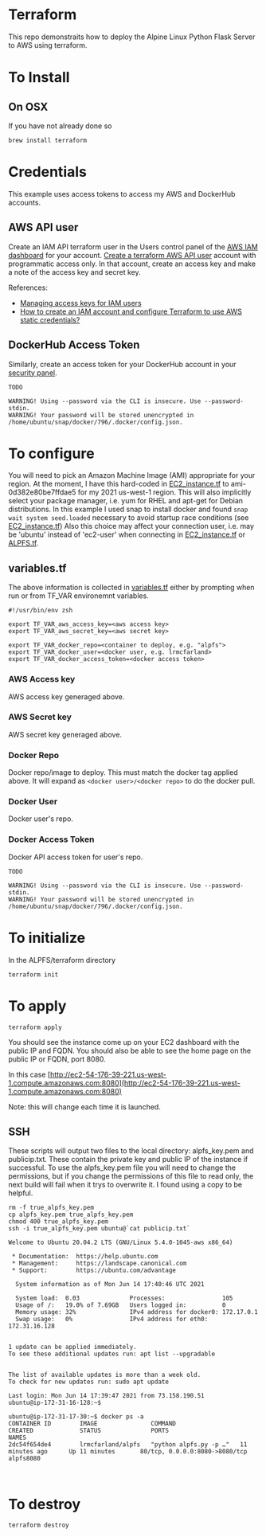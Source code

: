 # Terraform

This repo demonstraits how to deploy the Alpine Linux Python Flask
Server to AWS using terraform.

# To Install

## On OSX


If you have not already done so

```
brew install terraform

```


# Credentials

This example uses access tokens to access my AWS and DockerHub accounts.

## AWS API user

Create an IAM API terraform user in the Users control panel of the
[AWS IAM dashboard](https://console.aws.amazon.com/iam/home#/home) for
your account.  [Create a terraform AWS API
user](https://docs.aws.amazon.com/IAM/latest/UserGuide/id_users_create.html#id_users_create_api)
account with programmatic access only.  In that account, create an
access key and make a note of the access key and secret key.


References:

- [Managing access keys for IAM users](https://docs.aws.amazon.com/IAM/latest/UserGuide/id_credentials_access-keys.html)
- [How to create an IAM account and configure Terraform to use AWS static credentials?](https://gmusumeci.medium.com/how-to-create-an-iam-account-and-configure-terraform-to-use-aws-static-credentials-a8ea4dd4fdfc)


## DockerHub Access Token

Similarly, create an access token for your DockerHub account in your [security panel](https://hub.docker.com/settings/security).

```
TODO

WARNING! Using --password via the CLI is insecure. Use --password-stdin.
WARNING! Your password will be stored unencrypted in /home/ubuntu/snap/docker/796/.docker/config.json.

```


# To configure

You will need to pick an Amazon Machine Image (AMI) appropriate for your region.
At the moment, I have this hard-coded in [EC2_instance.tf](EC2_instance.tf) to
ami-0d382e80be7ffdae5 for my 2021 us-west-1 region.
This will also implicitly select your package manager, i.e. yum for RHEL
and apt-get for Debian distributions.
In this example I used snap to install docker and found
`snap wait system seed.loaded` necessary to avoid startup
race conditions (see [EC2_instance.tf](EC2_instance.tf))
Also this choice may affect your connection user, i.e. may be 'ubuntu' instead of 'ec2-user'
when connecting in [EC2_instance.tf](EC2_instance.tf) or [ALPFS.tf](ALPFS.tf).


## variables.tf

The above information is collected in [variables.tf](variables.tf) either by prompting
when run or from TF_VAR environemnt variables.

```
#!/usr/bin/env zsh

export TF_VAR_aws_access_key=<aws access key>
export TF_VAR_aws_secret_key=<aws secret key>

export TF_VAR_docker_repo=<container to deploy, e.g. "alpfs">
export TF_VAR_docker_user=<docker user, e.g. lrmcfarland>
export TF_VAR_docker_access_token=<docker access token>

```


### AWS Access key

AWS access key generaged above.

### AWS Secret key

AWS secret key generaged above.


### Docker Repo

Docker repo/image to deploy. This must match the docker tag applied above.
It will expand as `<docker user>/<docker repo>` to do the docker pull.


### Docker User

Docker user's repo.

### Docker Access Token

Docker API access token for user's repo.

```
TODO

WARNING! Using --password via the CLI is insecure. Use --password-stdin.
WARNING! Your password will be stored unencrypted in /home/ubuntu/snap/docker/796/.docker/config.json.

```

# To initialize

In the ALPFS/terraform directory


```
terraform init

```



# To apply


```
terraform apply

```

You should see the instance come up on your EC2 dashboard with the public IP and FQDN.
You should also be able to see the home page on the public IP or FQDN, port 8080.

In this case [http://ec2-54-176-39-221.us-west-1.compute.amazonaws.com:8080](http://ec2-54-176-39-221.us-west-1.compute.amazonaws.com:8080)

Note: this will change each time it is launched.


## SSH

These scripts will output two files to the local directory: alpfs_key.pem and publicip.txt.
These contain the private key and public IP of the instance if successful.
To use the alpfs_key.pem file you will need to change the permissions, but if you
change the permissions of this file to read only, the next build will fail when it
trys to overwrite it. I found using a copy to be helpful.


```
rm -f true_alpfs_key.pem
cp alpfs_key.pem true_alpfs_key.pem
chmod 400 true_alpfs_key.pem
ssh -i true_alpfs_key.pem ubuntu@`cat publicip.txt`

```

```
Welcome to Ubuntu 20.04.2 LTS (GNU/Linux 5.4.0-1045-aws x86_64)

 * Documentation:  https://help.ubuntu.com
 * Management:     https://landscape.canonical.com
 * Support:        https://ubuntu.com/advantage

  System information as of Mon Jun 14 17:40:46 UTC 2021

  System load:  0.03              Processes:                105
  Usage of /:   19.0% of 7.69GB   Users logged in:          0
  Memory usage: 32%               IPv4 address for docker0: 172.17.0.1
  Swap usage:   0%                IPv4 address for eth0:    172.31.16.128


1 update can be applied immediately.
To see these additional updates run: apt list --upgradable


The list of available updates is more than a week old.
To check for new updates run: sudo apt update

Last login: Mon Jun 14 17:39:47 2021 from 73.158.190.51
ubuntu@ip-172-31-16-128:~$

ubuntu@ip-172-31-17-30:~$ docker ps -a
CONTAINER ID        IMAGE               COMMAND                  CREATED             STATUS              PORTS                            NAMES
2dc54f654de4        lrmcfarland/alpfs   "python alpfs.py -p …"   11 minutes ago      Up 11 minutes       80/tcp, 0.0.0.0:8080->8080/tcp   alpfs8080



```

# To destroy



```
terraform destroy

```


